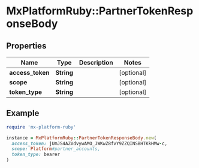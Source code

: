 # MxPlatformRuby::PartnerTokenResponseBody

## Properties

| Name | Type | Description | Notes |
| ---- | ---- | ----------- | ----- |
| **access_token** | **String** |  | [optional] |
| **scope** | **String** |  | [optional] |
| **token_type** | **String** |  | [optional] |

## Example

```ruby
require 'mx-platform-ruby'

instance = MxPlatformRuby::PartnerTokenResponseBody.new(
  access_token: jUmJS4AZVdvywAMO_JWKwZ8fvY9ZZQINSBHTKkHMw-c,
  scope: Platform#partner_accounts,
  token_type: bearer
)
```

